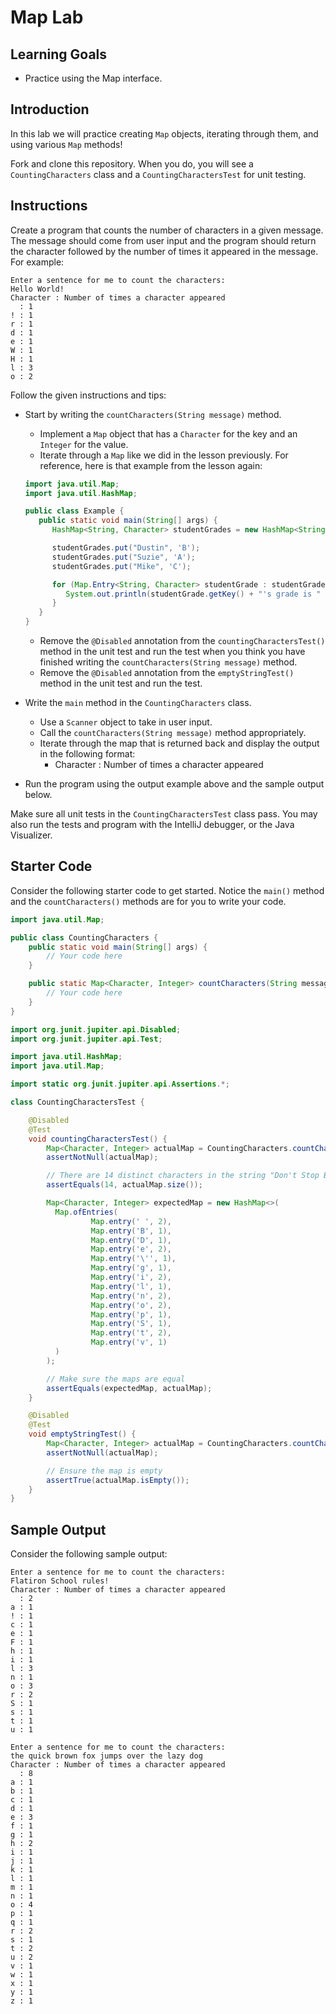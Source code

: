 # Map Lab

## Learning Goals

- Practice using the Map interface.

## Introduction

In this lab we will practice creating `Map` objects, iterating through them,
and using various `Map` methods!

Fork and clone this repository. When you do, you will see a `CountingCharacters`
class and a `CountingCharactersTest` for unit testing.

## Instructions

Create a program that counts the number of characters in a given message. The
message should come from user input and the program should return the character
followed by the number of times it appeared in the message. For example:

```text
Enter a sentence for me to count the characters:
Hello World!
Character : Number of times a character appeared
  : 1
! : 1
r : 1
d : 1
e : 1
W : 1
H : 1
l : 3
o : 2
```

Follow the given instructions and tips:

- Start by writing the `countCharacters(String message)` method.
  - Implement a `Map` object that has a `Character` for the key and an `Integer`
    for the value.
  - Iterate through a `Map` like we did in the lesson previously. For reference,
    here is that example from the lesson again:

  ```java
  import java.util.Map;
  import java.util.HashMap;
  
  public class Example {
     public static void main(String[] args) {
        HashMap<String, Character> studentGrades = new HashMap<String, Character>();
  
        studentGrades.put("Dustin", 'B');
        studentGrades.put("Suzie", 'A');
        studentGrades.put("Mike", 'C');
  
        for (Map.Entry<String, Character> studentGrade : studentGrades.entrySet()) {
           System.out.println(studentGrade.getKey() + "'s grade is " + studentGrade.getValue());
        }
     }
  }
  ```

  - Remove the `@Disabled` annotation from the `countingCharactersTest()`
    method in the unit test and run the test when you think you have finished
    writing the `countCharacters(String message)` method.
  - Remove the `@Disabled` annotation from the `emptyStringTest()` method in the
    unit test and run the test.
- Write the `main` method in the `CountingCharacters` class.
  - Use a `Scanner` object to take in user input.
  - Call the `countCharacters(String message)` method appropriately.
  - Iterate through the map that is returned back and display the output in the
    following format:
    - Character : Number of times a character appeared
- Run the program using the output example above and the sample output below.

Make sure all unit tests in the `CountingCharactersTest` class pass. You may
also run the tests and program with the IntelliJ debugger, or the Java
Visualizer.

## Starter Code

Consider the following starter code to get started. Notice the `main()` method
and the `countCharacters()` methods are for you to write your code.

```java
import java.util.Map;

public class CountingCharacters {
    public static void main(String[] args) {
        // Your code here
    }

    public static Map<Character, Integer> countCharacters(String message) {
        // Your code here
    }
}
```

```java
import org.junit.jupiter.api.Disabled;
import org.junit.jupiter.api.Test;

import java.util.HashMap;
import java.util.Map;

import static org.junit.jupiter.api.Assertions.*;

class CountingCharactersTest {

    @Disabled
    @Test
    void countingCharactersTest() {
        Map<Character, Integer> actualMap = CountingCharacters.countCharacters("Don't Stop Believing");
        assertNotNull(actualMap);

        // There are 14 distinct characters in the string "Don't Stop Believing"
        assertEquals(14, actualMap.size());

        Map<Character, Integer> expectedMap = new HashMap<>(
          Map.ofEntries(
                  Map.entry(' ', 2),
                  Map.entry('B', 1),
                  Map.entry('D', 1),
                  Map.entry('e', 2),
                  Map.entry('\'', 1),
                  Map.entry('g', 1),
                  Map.entry('i', 2),
                  Map.entry('l', 1),
                  Map.entry('n', 2),
                  Map.entry('o', 2),
                  Map.entry('p', 1),
                  Map.entry('S', 1),
                  Map.entry('t', 2),
                  Map.entry('v', 1)
          )
        );

        // Make sure the maps are equal
        assertEquals(expectedMap, actualMap);
    }

    @Disabled
    @Test
    void emptyStringTest() {
        Map<Character, Integer> actualMap = CountingCharacters.countCharacters("");
        assertNotNull(actualMap);

        // Ensure the map is empty
        assertTrue(actualMap.isEmpty());
    }
}
```

## Sample Output

Consider the following sample output:

```plaintext
Enter a sentence for me to count the characters:
Flatiron School rules!
Character : Number of times a character appeared
  : 2
a : 1
! : 1
c : 1
e : 1
F : 1
h : 1
i : 1
l : 3
n : 1
o : 3
r : 2
S : 1
s : 1
t : 1
u : 1
```

```plaintext
Enter a sentence for me to count the characters:
the quick brown fox jumps over the lazy dog
Character : Number of times a character appeared
  : 8
a : 1
b : 1
c : 1
d : 1
e : 3
f : 1
g : 1
h : 2
i : 1
j : 1
k : 1
l : 1
m : 1
n : 1
o : 4
p : 1
q : 1
r : 2
s : 1
t : 2
u : 2
v : 1
w : 1
x : 1
y : 1
z : 1
```
